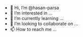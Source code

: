 - 👋 Hi, I’m @hasan-parsa
- 👀 I’m interested in ...
- 🌱 I’m currently learning ...
- 💞️ I’m looking to collaborate on ...
- 📫 How to reach me ...

<!---
hasan-parsa/hasan-parsa is a ✨ special ✨ repository because its `README.md` (this file) appears on your GitHub profile.
You can click the Preview link to take a look at your changes.
--->
